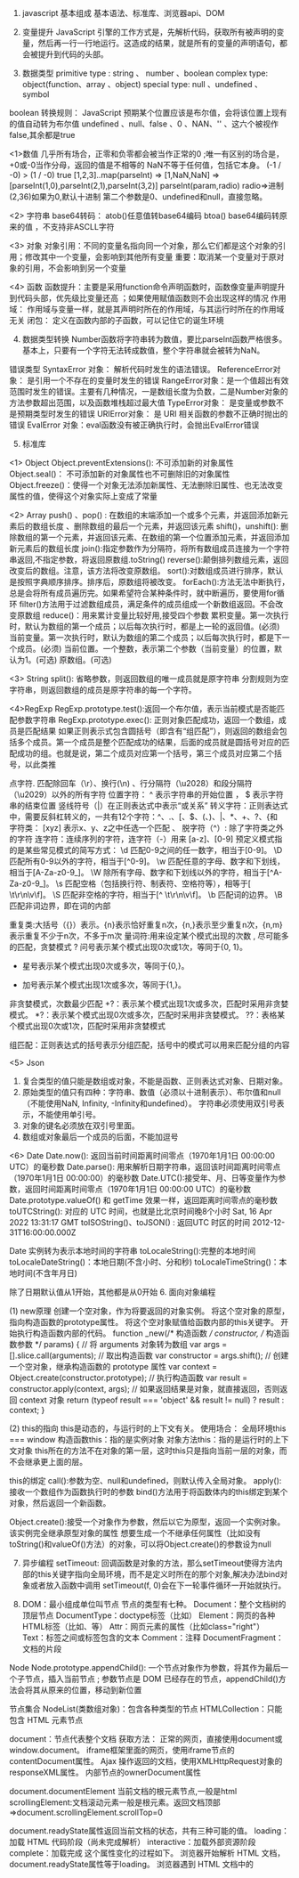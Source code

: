 1. javascript 基本组成
基本语法、标准库、浏览器api、DOM

2. 变量提升
JavaScript 引擎的工作方式是，先解析代码，获取所有被声明的变量，然后再一行一行地运行。这造成的结果，就是所有的变量的声明语句，都会被提升到代码的头部。

3. 数据类型
primitive type : string 、 number 、boolean
complex type: object(function、array 、object)
special type: null 、undefined 、 symbol

boolean 转换规则： JavaScript 预期某个位置应该是布尔值，会将该位置上现有的值自动转为布尔值
undefined 、null、false 、0 、NAN、'' 、这六个被视作false,其余都是true

<1>数值
几乎所有场合，正零和负零都会被当作正常的0 ;唯一有区别的场合是，+0或-0当作分母，返回的值是不相等的
NaN不等于任何值，包括它本身。 (-1 / -0) > (1 / -0) true
[1,2,3]..map(parseInt)  => [1,NaN,NaN] => [parseInt(1,0),parseInt(2,1),parseInt(3,2)]
parseInt(param,radio) radio=>进制(2,36)如果为0,默认十进制 第二个参数是0、undefined和null，直接忽略。

<2> 字符串
base64转码： atob()任意值转base64编码 btoa() base64编码转原来的值 ，不支持非ASCLL字符

<3> 对象
对象引用：不同的变量名指向同一个对象，那么它们都是这个对象的引用；修改其中一个变量，会影响到其他所有变量  重要：取消某一个变量对于原对象的引用，不会影响到另一个变量

<4> 函数
函数提升：主要是采用function命令声明函数时，函数像变量声明提升到代码头部，优先级比变量还高 ；如果使用赋值函数则不会出现这样的情况
作用域： 作用域与变量一样，就是其声明时所在的作用域，与其运行时所在的作用域无关
闭包： 定义在函数内部的子函数，可以记住它的诞生环境

4. 数据类型转换
Number函数将字符串转为数值，要比parseInt函数严格很多。基本上，只要有一个字符无法转成数值，整个字符串就会被转为NaN。

错误类型
SyntaxError 对象： 解析代码时发生的语法错误。
ReferenceError对象： 是引用一个不存在的变量时发生的错误
RangeError对象：是一个值超出有效范围时发生的错误。主要有几种情况，一是数组长度为负数，二是Number对象的方法参数超出范围，以及函数堆栈超过最大值
TypeError对象： 是变量或参数不是预期类型时发生的错误
URIError对象： 是 URI 相关函数的参数不正确时抛出的错误
EvalError 对象：eval函数没有被正确执行时，会抛出EvalError错误

5. 标准库

<1> Object
Object.preventExtensions(): 不可添加新的对象属性
Object.seal()： 不可添加新的对象属性也不可删除旧的对象属性
Object.freeze()：使得一个对象无法添加新属性、无法删除旧属性、也无法改变属性的值，使得这个对象实际上变成了常量

<2> Array
push() 、pop() : 在数组的末端添加一个或多个元素，并返回添加新元素后的数组长度 、删除数组的最后一个元素，并返回该元素
shift()，unshift(): 删除数组的第一个元素，并返回该元素、在数组的第一个位置添加元素，并返回添加新元素后的数组长度
join():指定参数作为分隔符，将所有数组成员连接为一个字符串返回,不指定参数，将返回原数组.toString()
reverse():颠倒排列数组元素，返回改变后的数组。注意，该方法将改变原数组。
sort():对数组成员进行排序，默认是按照字典顺序排序。排序后，原数组将被改变。
forEach():方法无法中断执行，总是会将所有成员遍历完。如果希望符合某种条件时，就中断遍历，要使用for循环
filter()方法用于过滤数组成员，满足条件的成员组成一个新数组返回。不会改变原数组
reduce()：用来累计变量比较好用,接受四个参数
累积变量。第一次执行时，默认为数组的第一个成员；以后每次执行时，都是上一轮的返回值。(必须)
当前变量。第一次执行时，默认为数组的第二个成员；以后每次执行时，都是下一个成员。(必须)
当前位置。一个整数，表示第二个参数（当前变量）的位置，默认为1。(可选)
原数组。(可选)

<3> String
split():
省略参数，则返回数组的唯一成员就是原字符串
分割规则为空字符串，则返回数组的成员是原字符串的每一个字符。

<4>RegExp
RegExp.prototype.test():返回一个布尔值，表示当前模式是否能匹配参数字符串
RegExp.prototype.exec(): 正则对象匹配成功，返回一个数组，成员是匹配结果
如果正则表示式包含圆括号（即含有“组匹配”），则返回的数组会包括多个成员。第一个成员是整个匹配成功的结果，后面的成员就是圆括号对应的匹配成功的组。也就是说，第二个成员对应第一个括号，第三个成员对应第二个括号，以此类推

点字符. 匹配除回车（\r）、换行(\n) 、行分隔符（\u2028）和段分隔符（\u2029）以外的所有字符
位置字符： ^ 表示字符串的开始位置 ， $ 表示字符串的结束位置
竖线符号（|）在正则表达式中表示“或关系”
转义字符：正则表达式中，需要反斜杠转义的，一共有12个字符：^、.、[、$、(、)、|、*、+、?、{和\
字符类： [xyz] 表示x、y、z之中任选一个匹配 、 脱字符（^）: 除了字符类之外的字符
连字符：连续序列的字符，连字符（-）用来 [a-z]、[0-9]
预定义模式指的是某些常见模式的简写方式：
\d 匹配0-9之间的任一数字，相当于[0-9]。
\D 匹配所有0-9以外的字符，相当于[^0-9]。
\w 匹配任意的字母、数字和下划线，相当于[A-Za-z0-9_]。
\W 除所有字母、数字和下划线以外的字符，相当于[^A-Za-z0-9_]。
\s 匹配空格（包括换行符、制表符、空格符等），相等于[ \t\r\n\v\f]。
\S 匹配非空格的字符，相当于[^ \t\r\n\v\f]。
\b 匹配词的边界。
\B 匹配非词边界，即在词的内部

重复类:大括号（{}）表示。{n}表示恰好重复n次，{n,}表示至少重复n次，{n,m}表示重复不少于n次，不多于m次
量词符:用来设定某个模式出现的次数 , 尽可能多的匹配，贪婪模式
? 问号表示某个模式出现0次或1次，等同于{0, 1}。
* 星号表示某个模式出现0次或多次，等同于{0,}。
+ 加号表示某个模式出现1次或多次，等同于{1,}。

非贪婪模式，次数最少匹配
+?：表示某个模式出现1次或多次，匹配时采用非贪婪模式。
*?：表示某个模式出现0次或多次，匹配时采用非贪婪模式。
??：表格某个模式出现0次或1次，匹配时采用非贪婪模式

组匹配：正则表达式的括号表示分组匹配，括号中的模式可以用来匹配分组的内容

<5> Json
1. 复合类型的值只能是数组或对象，不能是函数、正则表达式对象、日期对象。
2. 原始类型的值只有四种：字符串、数值（必须以十进制表示）、布尔值和null（不能使用NaN, Infinity, -Infinity和undefined）。
字符串必须使用双引号表示，不能使用单引号。
3. 对象的键名必须放在双引号里面。
4. 数组或对象最后一个成员的后面，不能加逗号

<6> Date
Date.now(): 返回当前时间距离时间零点（1970年1月1日 00:00:00 UTC）的毫秒数
Date.parse(): 用来解析日期字符串，返回该时间距离时间零点（1970年1月1日 00:00:00）的毫秒数
Date.UTC():接受年、月、日等变量作为参数，返回时间距离时间零点（1970年1月1日 00:00:00 UTC）的毫秒数
Date.prototype.valueOf() 和 getTime 效果一样，返回距离时间零点的毫秒数
toUTCString(): 对应的 UTC 时间，也就是比北京时间晚8个小时 Sat, 16 Apr 2022 13:31:17 GMT
toISOString()、toJSON() : 返回UTC 时区的时间 2012-12-31T16:00:00.000Z

Date 实例转为表示本地时间的字符串
toLocaleString():完整的本地时间
toLocaleDateString()：本地日期(不含小时、分和秒)
toLocaleTimeString()：本地时间(不含年月日)

除了日期默认值从1开始，其他都是从0开始
6. 面向对象编程

(1) new原理
创建一个空对象，作为将要返回的对象实例。
将这个空对象的原型，指向构造函数的prototype属性。
将这个空对象赋值给函数内部的this关键字。
开始执行构造函数内部的代码。
function _new(/* 构造函数 */ constructor, /* 构造函数参数 */ params) {
  // 将 arguments 对象转为数组
  var args = [].slice.call(arguments);
  // 取出构造函数
  var constructor = args.shift();
  // 创建一个空对象，继承构造函数的 prototype 属性
  var context = Object.create(constructor.prototype);
  // 执行构造函数
  var result = constructor.apply(context, args);
  // 如果返回结果是对象，就直接返回，否则返回 context 对象
  return (typeof result === 'object' && result != null) ? result : context;
}

(2) this的指向
this是动态的，与运行时的上下文有关。
使用场合：
全局环境this === window
构造函数this：指的是实例对象
对象方法this：指的是运行时的上下文对象 this所在的方法不在对象的第一层，这时this只是指向当前一层的对象，而不会继承更上面的层。

this的绑定
call():参数为空、null和undefined，则默认传入全局对象。
apply(): 接收一个数组作为函数执行时的参数
bind()方法用于将函数体内的this绑定到某个对象，然后返回一个新函数。

Object.create():接受一个对象作为参数，然后以它为原型，返回一个实例对象。该实例完全继承原型对象的属性
想要生成一个不继承任何属性（比如没有toString()和valueOf()方法）的对象，可以将Object.create()的参数设为null

7. 异步编程
setTimeout: 回调函数是对象的方法，那么setTimeout使得方法内部的this关键字指向全局环境，而不是定义时所在的那个对象,解决办法bind对象或者放入函数中调用
setTimeout(f, 0)会在下一轮事件循环一开始就执行。

8. DOM：最小组成单位叫节点
节点的类型有七种。
Document：整个文档树的顶层节点
DocumentType：doctype标签（比如<!DOCTYPE html>）
Element：网页的各种HTML标签（比如<body>、<a>等）
Attr：网页元素的属性（比如class="right"）
Text：标签之间或标签包含的文本
Comment：注释
DocumentFragment：文档的片段

Node
Node.prototype.appendChild():
一个节点对象作为参数，将其作为最后一个子节点，插入当前节点 ; 参数节点是 DOM 已经存在的节点，appendChild()方法会将其从原来的位置，移动到新位置

节点集合
NodeList(类数组对象)：包含各种类型的节点  HTMLCollection：只能包含 HTML 元素节点

document：节点代表整个文档
获取方法：
正常的网页，直接使用document或window.document。
iframe框架里面的网页，使用iframe节点的contentDocument属性。
Ajax 操作返回的文档，使用XMLHttpRequest对象的responseXML属性。
内部节点的ownerDocument属性

document.documentElement 当前文档的根元素节点,一般是html
scrollingElement:文档滚动元素一般是根元素。返回文档顶部=>document.scrollingElement.scrollTop=0

document.readyState属性返回当前文档的状态，共有三种可能的值。
loading：加载 HTML 代码阶段（尚未完成解析）
interactive：加载外部资源阶段
complete：加载完成
这个属性变化的过程如下。
浏览器开始解析 HTML 文档，document.readyState属性等于loading。
浏览器遇到 HTML 文档中的<script>元素，并且没有async或defer属性，就暂停解析，开始执行脚本，这时document.readyState属性还是等于loading。
HTML 文档解析完成，document.readyState属性变成interactive。
浏览器等待图片、样式表、字体文件等外部资源加载完成，一旦全部加载完成，document.readyState属性变成complete。 

元素获取
(1)querySelector() 返回匹配的第一个，querySelectorAll()返回所有匹配给定选择器的节点
(2)getElementsByTagName() 返回符合条件的所有元素
(3)getElementsByClassName() 返回一个类似数组的对象所有class名字符合指定条件的元素
(4)getElementById() 返回匹配指定id属性的元素节点

Element:文档元素组成的每个节点

Element.title属性用来读写当前元素的 HTML 属性title。该属性通常用来指定鼠标悬浮时弹出的文字提示框。

className值是一个字符串，每个class之间用空格分割。classList属性返回一个类似数组的对象，当前元素节点的每个class就是这个对象的一个成员。

innerHTML:该元素包含的所有 HTML 代码, outerHTML当前元素节点的所有 HTML 代码，包括该元素本身和所有子元素。

clientHeight: 元素节点的 CSS 高度（单位像素），只对块级元素生效，对于行内元素返回0 ,其中包括padding部分，但是不包括border、margin，如果有水平滚动条，还要减去水平滚动条。如果块级元素没有设置 CSS 高度，则返回实际高度
clientWidth: 返回元素节点的 CSS 宽度，同样只对块级元素有效，也是只包括元素本身的宽度和padding，如果有垂直滚动条，还要减去垂直滚动条的宽度
clientLeft: 左边框宽度
clientTop：顶部边框宽度

scrollHeight：属性返回一个整数值（小数会四舍五入），表示当前元素的总高度（单位像素），包括溢出容器、当前不可见的部分。它包括padding，但是不包括border、margin以及水平滚动条的高度（如果有水平滚动条的话），还包括伪元素（::before或::after）的高度。
scrollWidth属性表示当前元素的总宽度（单位像素）
重点：
// 返回网页的总高度
document.documentElement.scrollHeight
document.body.scrollHeight
元素节点的内容出现溢出，即使溢出的内容是隐藏的，scrollHeight属性仍然返回元素的总高度

scrollTop：表示当前元素的垂直滚动条向下滚动的像素数量。对于那些没有滚动条的网页元素，这两个属性总是等于0
scrollLeft属性表示当前元素的水平滚动条向右侧滚动的像素数量,scrollTop属性表示当前元素的垂直滚动条向下滚动的像素数量

offsetParent：返回最靠近当前元素的、并且 CSS 的position属性不等于static的上层元素。某个元素的所有上层节点的position属性都是static，则Element.offsetParent属性指向<body>元素

Element.offsetLeft返回当前元素左上角相对于Element.offsetParent节点的水平位移，
Element.offsetTop返回垂直位移，单位为像素。通常，这两个值是指相对于父节点的位移。
算出元素左上角相对于整张网页的坐标
function getElementPosition(e) {
  var x = 0;
  var y = 0;
  while (e !== null)  {
    x += e.offsetLeft;
    y += e.offsetTop;
    e = e.offsetParent;
  }
  return {x: x, y: y};
}

9. 事件
EventTarget.addEventListener()：参数type, listener[, useCapture]
EventTarget.removeEventListener(): 与上面一致
EventTarget.dispatchEvent(): 参数Event实例

Event
Event.currentTarget：事件当前正在通过的节点正在执行的监听函数所在的那个节点。随着事件的传播，这个属性的值会变。
Event.target：事件的原始触发节点，属性不会随着事件的传播而改变。
Event.preventDefault()：取消浏览器对当前事件的默认行为，不会阻止事件的传播
Event.stopPropagation()：阻止事件在 DOM 中继续传播，防止再触发定义在别的节点上的监听函数，但是不包括在当前节点上其他的事件监听函数
Event.stopImmediatePropagation()：阻止同一个事件的其他监听函数被调用，不管监听函数定义在当前节点还是其他节点

鼠标事件
mousemove：当鼠标在一个节点内部移动时触发。当鼠标持续移动时，该事件会连续触发。为了避免性能问题，建议对该事件的监听函数做一些限定，比如限定一段时间内只能运行一次。
mouseenter：鼠标进入一个节点时触发，进入子节点不会触发这个事件（详见后文）。
mouseover：鼠标进入一个节点时触发，进入子节点会再一次触发这个事件（详见后文）。
mouseout：鼠标离开一个节点时触发，离开父节点也会触发这个事件（详见后文）。
mouseleave：鼠标离开一个节点时触发，离开父节点不会触发这个事件（详见后文）。

mouseover事件和mouseenter事件，都是鼠标进入一个节点时触发。两者的区别是，mouseenter事件只触发一次，而只要鼠标在节点内部移动，mouseover事件会在子节点上触发多次。
mouseout事件和mouseleave事件，都是鼠标离开一个节点时触发。两者的区别是，在父元素内部离开一个子元素时，mouseleave事件不会触发，而mouseout事件会触发。

键盘事件
keydown、keypress、keyup





